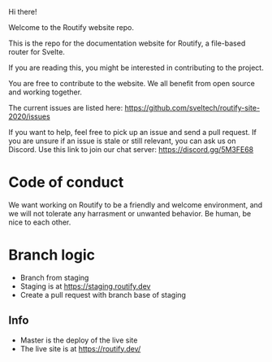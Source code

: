 Hi there!

Welcome to the Routify website repo.

This is the repo for the documentation website for Routify, a file-based router for Svelte.

If you are reading this, you might be interested in contributing to the project.

You are free to contribute to the website. We all benefit from open source and working together.

The current issues are listed here: https://github.com/sveltech/routify-site-2020/issues

If you want to help, feel free to pick up an issue and send a pull request. If you are unsure if an issue is stale or still relevant, you can ask us on Discord. Use this link to join our chat server: https://discord.gg/5M3FE68

# Code of conduct

We want working on Routify to be a friendly and welcome environment, and we will not tolerate any harrasment or unwanted behavior. Be human, be nice to each other.

# Branch logic

* Branch from staging
* Staging is at https://staging.routify.dev
* Create a pull request with branch base of staging

## Info

* Master is the deploy of the live site
* The live site is at https://routify.dev/


